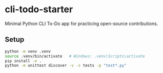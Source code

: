 # cli-todo-starter

Minimal Python CLI To-Do app for practicing open-source contributions.

## Setup
```bash
python -m venv .venv
source .venv/bin/activate   # Windows: .venv\Scripts\activate
pip install -e .
python -m unittest discover -v -s tests -p "test*.py"
```
